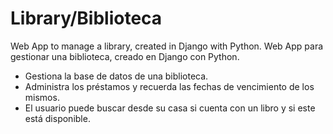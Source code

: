 # Library/Biblioteca
Web App to manage a library, created in Django with Python.
Web App para gestionar una biblioteca, creado en Django con Python.
 - Gestiona la base de datos de una biblioteca. 
 - Administra los préstamos y recuerda las fechas de vencimiento de los mismos.
 - El usuario puede buscar desde su casa si cuenta con un libro y si este está disponible.
